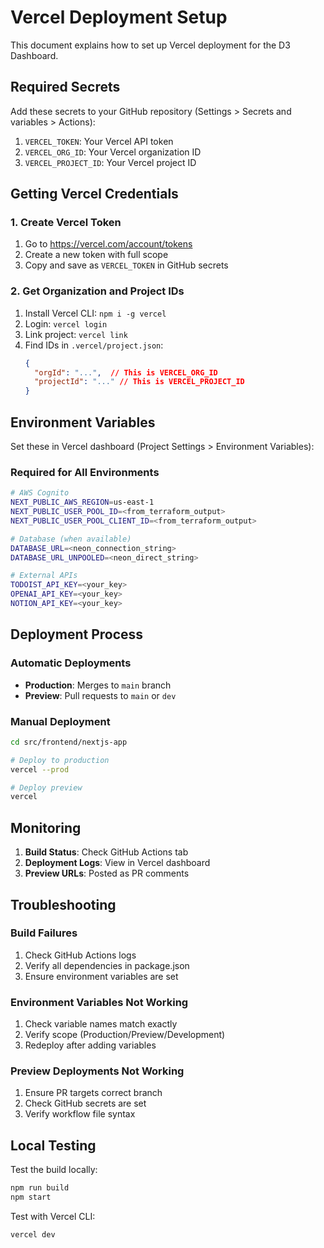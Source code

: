 # Vercel Deployment Setup

This document explains how to set up Vercel deployment for the D3 Dashboard.

## Required Secrets

Add these secrets to your GitHub repository (Settings > Secrets and variables > Actions):

1. `VERCEL_TOKEN`: Your Vercel API token
2. `VERCEL_ORG_ID`: Your Vercel organization ID
3. `VERCEL_PROJECT_ID`: Your Vercel project ID

## Getting Vercel Credentials

### 1. Create Vercel Token
1. Go to https://vercel.com/account/tokens
2. Create a new token with full scope
3. Copy and save as `VERCEL_TOKEN` in GitHub secrets

### 2. Get Organization and Project IDs
1. Install Vercel CLI: `npm i -g vercel`
2. Login: `vercel login`
3. Link project: `vercel link`
4. Find IDs in `.vercel/project.json`:
   ```json
   {
     "orgId": "...",  // This is VERCEL_ORG_ID
     "projectId": "..." // This is VERCEL_PROJECT_ID
   }
   ```

## Environment Variables

Set these in Vercel dashboard (Project Settings > Environment Variables):

### Required for All Environments
```bash
# AWS Cognito
NEXT_PUBLIC_AWS_REGION=us-east-1
NEXT_PUBLIC_USER_POOL_ID=<from_terraform_output>
NEXT_PUBLIC_USER_POOL_CLIENT_ID=<from_terraform_output>

# Database (when available)
DATABASE_URL=<neon_connection_string>
DATABASE_URL_UNPOOLED=<neon_direct_string>

# External APIs
TODOIST_API_KEY=<your_key>
OPENAI_API_KEY=<your_key>
NOTION_API_KEY=<your_key>
```

## Deployment Process

### Automatic Deployments
- **Production**: Merges to `main` branch
- **Preview**: Pull requests to `main` or `dev`

### Manual Deployment
```bash
cd src/frontend/nextjs-app

# Deploy to production
vercel --prod

# Deploy preview
vercel
```

## Monitoring

1. **Build Status**: Check GitHub Actions tab
2. **Deployment Logs**: View in Vercel dashboard
3. **Preview URLs**: Posted as PR comments

## Troubleshooting

### Build Failures
1. Check GitHub Actions logs
2. Verify all dependencies in package.json
3. Ensure environment variables are set

### Environment Variables Not Working
1. Check variable names match exactly
2. Verify scope (Production/Preview/Development)
3. Redeploy after adding variables

### Preview Deployments Not Working
1. Ensure PR targets correct branch
2. Check GitHub secrets are set
3. Verify workflow file syntax

## Local Testing

Test the build locally:
```bash
npm run build
npm start
```

Test with Vercel CLI:
```bash
vercel dev
```
